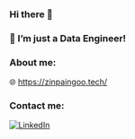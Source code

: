 ### Hi there 👋

### 🤔 I’m just a Data Engineer!
### About me: 
:globe_with_meridians: https://zinpaingoo.tech/

### Contact me:
<a href="https://www.linkedin.com/in/zin-paing-oo-78221a232/" target="_blank"><img src="https://img.shields.io/badge/LinkedIn--_.svg?style=social&logo=linkedin" alt="LinkedIn" ></a>

<!--
**zzz-gh/zzz-gh** is a ✨ _special_ ✨ repository because its `README.md` (this file) appears on your GitHub profile.

Here are some ideas to get you started:

- 🔭 I’m currently working on ...
- 🌱 I’m currently learning ...
- 👯 I’m looking to collaborate on ...
- 🤔 I’m looking for help with ...
- 💬 Ask me about ...
- 📫 How to reach me: ...
- 😄 Pronouns: ...
- ⚡ Fun fact: ...
-->
